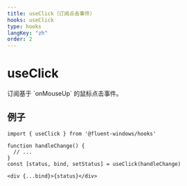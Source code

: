 ```yaml
---
title: useClick（订阅点击事件）
hooks: useClick
type: hooks
langKey: "zh"
order: 2
---
```


# useClick

<p class="description">订阅基于 `onMouseUp` 的鼠标点击事件。</p>

## 例子

```tsx
import { useClick } from '@fluent-windows/hooks'

function handleChange() {
  // ...
}
const [status, bind, setStatus] = useClick(handleChange)

<div {...bind}>{status}</div>
```
